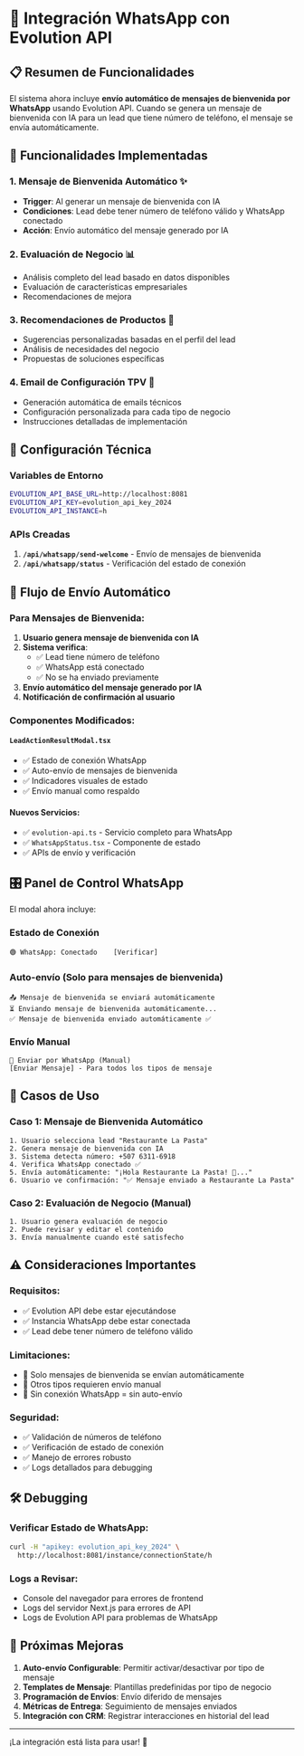 # 🚀 Integración WhatsApp con Evolution API

## 📋 Resumen de Funcionalidades

El sistema ahora incluye **envío automático de mensajes de bienvenida por WhatsApp** usando Evolution API. Cuando se genera un mensaje de bienvenida con IA para un lead que tiene número de teléfono, el mensaje se envía automáticamente.

## 🎯 Funcionalidades Implementadas

### 1. **Mensaje de Bienvenida Automático** ✨
- **Trigger**: Al generar un mensaje de bienvenida con IA
- **Condiciones**: Lead debe tener número de teléfono válido y WhatsApp conectado
- **Acción**: Envío automático del mensaje generado por IA

### 2. **Evaluación de Negocio** 📊
- Análisis completo del lead basado en datos disponibles
- Evaluación de características empresariales
- Recomendaciones de mejora

### 3. **Recomendaciones de Productos** 🎯
- Sugerencias personalizadas basadas en el perfil del lead
- Análisis de necesidades del negocio
- Propuestas de soluciones específicas

### 4. **Email de Configuración TPV** 📧
- Generación automática de emails técnicos
- Configuración personalizada para cada tipo de negocio
- Instrucciones detalladas de implementación

## 🔧 Configuración Técnica

### Variables de Entorno
```bash
EVOLUTION_API_BASE_URL=http://localhost:8081
EVOLUTION_API_KEY=evolution_api_key_2024
EVOLUTION_API_INSTANCE=h
```

### APIs Creadas
1. **`/api/whatsapp/send-welcome`** - Envío de mensajes de bienvenida
2. **`/api/whatsapp/status`** - Verificación del estado de conexión

## 📱 Flujo de Envío Automático

### Para Mensajes de Bienvenida:

1. **Usuario genera mensaje de bienvenida con IA**
2. **Sistema verifica**:
   - ✅ Lead tiene número de teléfono
   - ✅ WhatsApp está conectado
   - ✅ No se ha enviado previamente
3. **Envío automático del mensaje generado por IA**
4. **Notificación de confirmación al usuario**

### Componentes Modificados:

#### `LeadActionResultModal.tsx`
- ✅ Estado de conexión WhatsApp
- ✅ Auto-envío de mensajes de bienvenida
- ✅ Indicadores visuales de estado
- ✅ Envío manual como respaldo

#### Nuevos Servicios:
- ✅ `evolution-api.ts` - Servicio completo para WhatsApp
- ✅ `WhatsAppStatus.tsx` - Componente de estado
- ✅ APIs de envío y verificación

## 🎛️ Panel de Control WhatsApp

El modal ahora incluye:

### Estado de Conexión
```
🟢 WhatsApp: Conectado    [Verificar]
```

### Auto-envío (Solo para mensajes de bienvenida)
```
📤 Mensaje de bienvenida se enviará automáticamente
⏳ Enviando mensaje de bienvenida automáticamente...
✅ Mensaje de bienvenida enviado automáticamente ✅
```

### Envío Manual
```
📱 Enviar por WhatsApp (Manual)
[Enviar Mensaje] - Para todos los tipos de mensaje
```

## 🚀 Casos de Uso

### Caso 1: Mensaje de Bienvenida Automático
```
1. Usuario selecciona lead "Restaurante La Pasta"
2. Genera mensaje de bienvenida con IA
3. Sistema detecta número: +507 6311-6918
4. Verifica WhatsApp conectado ✅
5. Envía automáticamente: "¡Hola Restaurante La Pasta! 👋..."
6. Usuario ve confirmación: "✅ Mensaje enviado a Restaurante La Pasta"
```

### Caso 2: Evaluación de Negocio (Manual)
```
1. Usuario genera evaluación de negocio
2. Puede revisar y editar el contenido
3. Envía manualmente cuando esté satisfecho
```

## ⚠️ Consideraciones Importantes

### Requisitos:
- ✅ Evolution API debe estar ejecutándose
- ✅ Instancia WhatsApp debe estar conectada
- ✅ Lead debe tener número de teléfono válido

### Limitaciones:
- 🔴 Solo mensajes de bienvenida se envían automáticamente
- 🔴 Otros tipos requieren envío manual
- 🔴 Sin conexión WhatsApp = sin auto-envío

### Seguridad:
- ✅ Validación de números de teléfono
- ✅ Verificación de estado de conexión
- ✅ Manejo de errores robusto
- ✅ Logs detallados para debugging

## 🛠️ Debugging

### Verificar Estado de WhatsApp:
```bash
curl -H "apikey: evolution_api_key_2024" \
  http://localhost:8081/instance/connectionState/h
```

### Logs a Revisar:
- Console del navegador para errores de frontend
- Logs del servidor Next.js para errores de API
- Logs de Evolution API para problemas de WhatsApp

## 🔮 Próximas Mejoras

1. **Auto-envío Configurable**: Permitir activar/desactivar por tipo de mensaje
2. **Templates de Mensaje**: Plantillas predefinidas por tipo de negocio
3. **Programación de Envíos**: Envío diferido de mensajes
4. **Métricas de Entrega**: Seguimiento de mensajes enviados
5. **Integración con CRM**: Registrar interacciones en historial del lead

---

¡La integración está lista para usar! 🎉